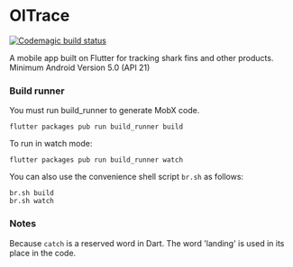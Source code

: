 # OlTrace

[![Codemagic build status](https://api.codemagic.io/apps/5cbec5553371835a3f1ae83a/5cbec5553371835a3f1ae839/status_badge.svg)](https://codemagic.io/apps/5cbec5553371835a3f1ae83a/5cbec5553371835a3f1ae839/latest_build)

A mobile app built on Flutter for tracking shark fins and other products.
Minimum Android Version 5.0 (API 21)

### Build runner 

You must run build_runner to generate MobX code.
```
flutter packages pub run build_runner build
```

To run in watch mode:
```
flutter packages pub run build_runner watch
```

You can also use the convenience shell script `br.sh` as follows:
```
br.sh build
br.sh watch
```

### Notes

Because `catch` is a reserved word in Dart. The word 'landing' is used in its place in the code.
